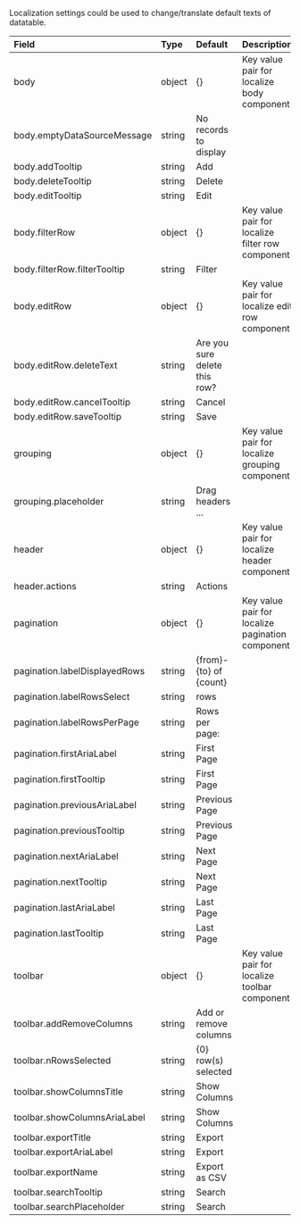 Localization settings could be used to change/translate default texts of datatable.

| Field                         | Type   | Default                   | Description                                      |
|:------------------------------|:-------|:--------------------------|:-------------------------------------------------|
| body                          | object | {}                        | Key value pair for localize body component       |
| body.emptyDataSourceMessage   | string | No records to display     |                                                  |
| body.addTooltip               | string | Add                       |                                                  |
| body.deleteTooltip            | string | Delete                    |                                                  |
| body.editTooltip              | string | Edit                      |                                                  |
| body.filterRow                | object | {}                        | Key value pair for localize filter row component |
| body.filterRow.filterTooltip  | string | Filter                    |                                                  |
| body.editRow                  | object | {}                        | Key value pair for localize edit row component   |
| body.editRow.deleteText       | string | Are you sure delete this row?|                                               |
| body.editRow.cancelTooltip    | string | Cancel                    |                                                  |
| body.editRow.saveTooltip      | string | Save                      |                                                  |
| grouping                      | object | {}                        | Key value pair for localize grouping component   |
| grouping.placeholder          | string | Drag headers ...          |                                                  |
| header                        | object | {}                        | Key value pair for localize header component     |
| header.actions                | string | Actions                   |                                                  |
| pagination                    | object | {}                        | Key value pair for localize pagination component |
| pagination.labelDisplayedRows | string | {from}-{to} of {count}    |                                                  |
| pagination.labelRowsSelect    | string | rows                      |                                                  |
| pagination.labelRowsPerPage   | string | Rows per page:            |                                                  |
| pagination.firstAriaLabel     | string | First Page                |                                                  |
| pagination.firstTooltip       | string | First Page                |                                                  |
| pagination.previousAriaLabel  | string | Previous Page             |                                                  |
| pagination.previousTooltip    | string | Previous Page             |                                                  |
| pagination.nextAriaLabel      | string | Next Page                 |                                                  |
| pagination.nextTooltip        | string | Next Page                 |                                                  |
| pagination.lastAriaLabel      | string | Last Page                 |                                                  |
| pagination.lastTooltip        | string | Last Page                 |                                                  |
| toolbar                       | object | {}                        | Key value pair for localize toolbar component    |
| toolbar.addRemoveColumns      | string | Add or remove columns     |                                                  |
| toolbar.nRowsSelected         | string | {0} row(s) selected       |                                                  |
| toolbar.showColumnsTitle      | string | Show Columns              |                                                  |
| toolbar.showColumnsAriaLabel  | string | Show Columns              |                                                  |
| toolbar.exportTitle           | string | Export                    |                                                  |
| toolbar.exportAriaLabel       | string | Export                    |                                                  |
| toolbar.exportName            | string | Export as CSV             |                                                  |
| toolbar.searchTooltip         | string | Search                    |                                                  |
| toolbar.searchPlaceholder     | string | Search                    |                                                  |
